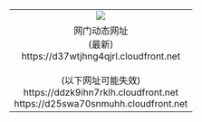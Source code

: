 ﻿<table>
  <tr></tr>
  <tr><td colspan=2 align=center><img src="https://d37wtjhng4qjrl.cloudfront.net/Up/oGate.jpg" /></td></tr>
  <tr><td colspan=2 align=center>网门动态网址<br/>(最新)
<br>https://d37wtjhng4qjrl.cloudfront.net
<br/><br/>(以下网址可能失效)
<br>https://ddzk9ihn7rklh.cloudfront.net
<br>https://d25swa70snmuhh.cloudfront.net
    </td>
  </tr>
</table>
